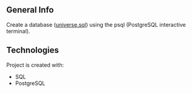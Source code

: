 ## General Info
Create a database ([universe.sql](https://github.com/vsonap/FCC/blob/main/Relational%20Database/Universe/universe.sql)) using the psql (PostgreSQL interactive terminal).

## Technologies
Project is created with:
- SQL
- PostgreSQL
